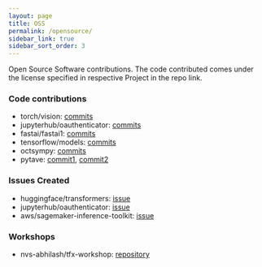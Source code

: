 ```yaml
---
layout: page
title: OSS
permalink: /opensource/
sidebar_link: true
sidebar_sort_order: 3
---
```

Open Source Software contributions. The code contributed comes under the license specified in respective Project in the repo link.

### Code contributions
* torch/vision: [commits](https://github.com/pytorch/vision/commits?author=nvs-abhilash)
* jupyterhub/oauthenticator: [commits](https://github.com/jupyterhub/oauthenticator/commits?author=nvs-abhilash)
* fastai/fastai1: [commits](https://github.com/fastai/fastai1/commits?author=nvs-abhilash)
* tensorflow/models: [commits](https://github.com/tensorflow/models/commits?author=nvs-abhilash)
* octsympy: [commits](https://github.com/cbm755/octsympy/commits?author=nvs-abhilash)
* pytave: [commit1](https://gitlab.com/mtmiller/octave-pythonic/-/commit/71376be38716388acbecd39d64e86e35a41251c5), [commit2](https://gitlab.com/mtmiller/octave-pythonic/-/commit/ee85d99fb4cd18617bb4c24c3c5379478beaa7a5)

### Issues Created
* huggingface/transformers: [issue](https://github.com/huggingface/transformers/issues/7024)
* jupyterhub/oauthenticator: [issue](https://github.com/jupyterhub/oauthenticator/issues/253)
* aws/sagemaker-inference-toolkit: [issue](https://github.com/aws/sagemaker-inference-toolkit/issues/53)

### Workshops
* nvs-abhilash/tfx-workshop: [repository](https://github.com/nvs-abhilash/tfx-workshop/)
